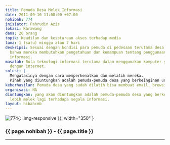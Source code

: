 ```yaml
---
title: Pemuda Desa Melek Informasi
date: 2011-09-16 11:08:00 +07:00
nohibah: 774
inisiator: Pahrudin Azis
lokasi: Karawang
dana: 20 orang
topik: Keadilan dan kesetaraan akses terhadap media
lama: 1 (satu) minggu atau 7 hari
deskripsi: Sesuai dengan kondisi para pemuda di pedesaan terutama desa kelahiran saya,
  bahwa mereka membutuhkan pengetahuan dan kemampuan tentang penggunaan teknologi
  informasi.
masalah: Buta teknologi informasi terutama dalam menggunakan komputer yang beraitan
  dengan internet.
solusi: |-
  Mengatasinya dengan cara memperkenalkan dan melatih mereka.
  Pihak yang diuntungkan adalah pemuda-pemuda desa yang berkeinginan untuk lebih melek lagi terhadapa segala informasi.
keberhasilan: Pemuda desa yang sudah dilatih bisa membuat email, browsing, dll
organisasi: NA
diuntungkan: yang akan diuntungkan adalah pemuda-pemuda desa yang berkeinginan untuk
  lebih melek lagi terhadapa segala informasi.
layout: hibahcmb
---
```


![774](/static/img/hibahcmb/774.png){: .img-responsive }{: width="350" }

### {{ page.nohibah }} - {{ page.title }}

---
